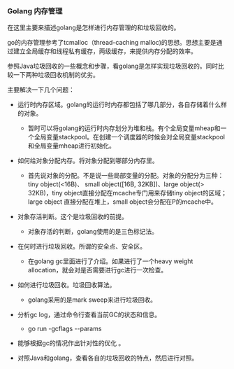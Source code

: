 ### Golang 内存管理

在这里主要来描述golang是怎样进行内存管理的和垃圾回收的。

go的内存管理参考了tcmalloc（thread-caching malloc\)的思想。思想主要是通过建立全局缓存和线程私有缓存，两级缓存，来提供内存分配的效率。

参照Java垃圾回收的一些概念和步骤，看golang是怎样实现垃圾回收的。同时比较一下两种垃圾回收机制的优劣。

主要解决一下几个问题：

* 运行时内存区域。golang的运行时内存都包括了哪几部分，各自存储着什么样的对象。

  * 暂时可以将golang的运行时内存划分为堆和栈。有个全局变量mheap和一个全局变量stackpool。在创建一个调度器的时候会对全局变量stackpool和全局变量mheap进行初始化。

* 如何给对象分配内存。将对象分配到哪部分内存里。

  * 首先说对象的分配。不是说一些局部变量的分配。对象的分配分为三种：tiny object\(&lt;16B\)、 small object\(\[16B, 32KB\]\)、large object\(&gt; 32KB\)，tiny object直接分配在mcache专门用来存储tiny object的区域；large object 直接分配在堆上，small object会分配在P的mcache中。

* 对象存活判断。这个是垃圾回收的前提。

  * 对象存活的判断，golang使用的是三色标记法。

* 在何时进行垃圾回收。所谓的安全点、安全区。
  * 在golang gc里面进行了介绍。如果进行了一个heavy weight allocation，就会对是否需要进行gc进行一次检查。
* 如何进行垃圾回收。垃圾回收算法。
  * golang采用的是mark sweep来进行垃圾回收。
* 分析gc log，通过命令行查看当前GC的状态和信息。
  * go run -gcflags --params
* 能够根据gc的情况作出针对性的优化 。
* 对照Java和golang，查看各自的垃圾回收的特点，然后进行对照。



